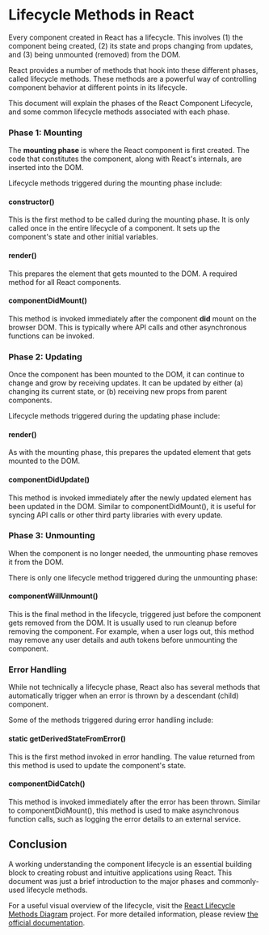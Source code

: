 # Lifecycle Methods in React

Every component created in React has a lifecycle. This involves (1) the component being created, (2) its state and props changing from updates, and (3) being unmounted (removed) from the DOM.

React provides a number of methods that hook into these different phases, called lifecycle methods. These methods are a powerful way of controlling component behavior at different points in its lifecycle.

This document will explain the phases of the React Component Lifecycle, and some common lifecycle methods associated with each phase.

### Phase 1: Mounting
The **mounting phase** is where the React component is first created. The code that constitutes the component, along with React's internals, are inserted into the DOM.

Lifecycle methods triggered during the mounting phase include:

#### constructor()
This is the first method to be called during the mounting phase. It is only called once in the entire lifecycle of a component. It sets up the component's state and other initial variables.

#### render()
This prepares the element that gets mounted to the DOM. A required method for all React components.

#### componentDidMount()
This method is invoked immediately after the component **did** mount on the browser DOM. This is typically where API calls and other asynchronous functions can be invoked.

### Phase 2: Updating
Once the component has been mounted to the DOM, it can continue to change and grow by receiving updates. It can be updated by either (a) changing its current state, or (b) receiving new props from parent components.

Lifecycle methods triggered during the updating phase include:

#### render()
As with the mounting phase, this prepares the updated element that gets mounted to the DOM.

#### componentDidUpdate()
This method is invoked immediately after the newly updated element has been updated in the DOM. Similar to componentDidMount(), it is useful for syncing API calls or other third party libraries with every update.

### Phase 3: Unmounting
When the component is no longer needed, the unmounting phase removes it from the DOM.

There is only one lifecycle method triggered during the unmounting phase:

#### componentWillUnmount()
This is the final method in the lifecycle, triggered just before the component gets removed from the DOM. It is usually used to run cleanup before removing the component. For example, when a user logs out, this method may remove any user details and auth tokens before unmounting the component.

### Error Handling
While not technically a lifecycle phase, React also has several methods that automatically trigger when an error is thrown by a descendant (child) component.

Some of the methods triggered during error handling include:

#### static getDerivedStateFromError()
This is the first method invoked in error handling. The value returned from this method is used to update the component's state.

#### componentDidCatch()
This method is invoked immediately after the error has been thrown. Similar to componentDidMount(), this method is used to make asynchronous function calls, such as logging the error details to an external service.


## Conclusion
A working understanding the component lifecycle is an essential building block to creating robust and intuitive applications using React. This document was just a brief introduction to the major phases and commonly-used lifecycle methods.

For a useful visual overview of the lifecycle, visit the [React Lifecycle Methods Diagram](http://projects.wojtekmaj.pl/react-lifecycle-methods-diagram/) project. For more detailed information, please review [the official documentation](https://reactjs.org/docs/state-and-lifecycle.html).